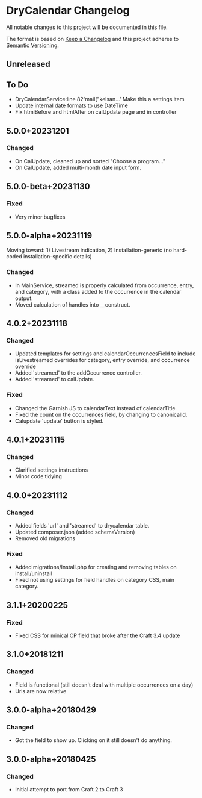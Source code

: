 # DryCalendar Changelog

All notable changes to this project will be documented in this file.

The format is based on [Keep a Changelog](http://keepachangelog.com/) and this project adheres to [Semantic Versioning](http://semver.org/).

## Unreleased

## To Do
- DryCalendarService:line 82'mail("kelsan...'
  Make this a settings item
- Update internal date formats to use DateTime
- Fix htmlBefore and htmlAfter on calUpdate page and in controller

## 5.0.0+20231201
### Changed
- On CalUpdate, cleaned up and sorted "Choose a program..."
- On CalUpdate, added multi-month date input form.
## 5.0.0-beta+20231130
### Fixed
- Very minor bugfixes
## 5.0.0-alpha+20231119
Moving toward: 1) Livestream indication, 2) Installation-generic (no hard-coded installation-specific details)
### Changed
- In MainService, streamed is properly calculated from occurrence, entry, and category, with a class added to the occurrence in the calendar output.
- Moved calculation of handles into __construct.
## 4.0.2+20231118
### Changed
- Updated templates for settings and calendarOccurrencesField to include isLivestreamed overrides for category, entry override, and occurrence override
- Added 'streamed' to the addOccurrence controller.
- Added 'streamed' to calUpdate.
### Fixed
- Changed the Garnish JS to calendarText instead of calendarTitle.
- Fixed the count on the occurrences field, by changing to canonicalId.
- Calupdate 'update' button is styled.
## 4.0.1+20231115
### Changed
- Clarified settings instructions
- Minor code tidying
## 4.0.0+20231112
### Changed
- Added fields 'url' and 'streamed' to drycalendar table.
- Updated composer.json (added schemaVersion)
- Removed old migrations
### Fixed
- Added migrations/Install.php for creating and removing tables on install/uninstall
- Fixed not using settings for field handles on category CSS, main category.
## 3.1.1+20200225
### Fixed
- Fixed CSS for minical CP field that broke after the Craft 3.4 update

## 3.1.0+20181211
### Changed
- Field is functional (still doesn't deal with multiple occurrences on a day)
- Urls are now relative

## 3.0.0-alpha+20180429
### Changed
- Got the field to show up. Clicking on it still doesn't do anything.

## 3.0.0-alpha+20180425
### Changed
- Initial attempt to port from Craft 2 to Craft 3
